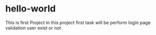 # hello-world
This is first Project in this project first task will be perform login page validation user exist or not 
